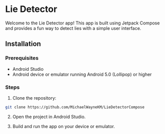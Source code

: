 # Lie Detector

Welcome to the Lie Detector app! This app is built using Jetpack Compose and provides a fun way to detect lies with a simple user interface.

## Installation

### Prerequisites

- Android Studio
- Android device or emulator running Android 5.0 (Lollipop) or higher

### Steps

1. Clone the repository:

```bash
git clone https://github.com/MichaelWayneKM/LieDetectorCompose
```

2. Open the project in Android Studio.

3. Build and run the app on your device or emulator.
